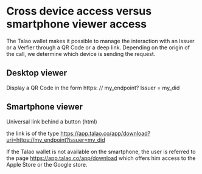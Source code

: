 # Cross device access versus smartphone viewer access

The Talao wallet makes it possible to manage the interaction with an Issuer or a Verfier through a QR Code or a deep link.
Depending on the origin of the call, we determine which device is sending the request.

## Desktop viewer

Display a QR Code in the form https: // my_endpoint? Issuer = my_did

## Smartphone viewer

Universal link behind a button (html)

the link is of the type https://app.talao.co/app/download?uri=https://my_endpoint?issuer=my_did

If the Talao wallet is not available on the smartphone, the user is referred to the page https://app.talao.co/app/download which offers him access to the Apple Store or the Google store. 
